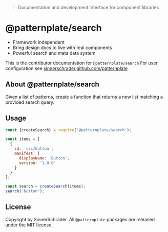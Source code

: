 > Documentation and development interface for component libraries

# @patternplate/search

* Framework independent
* Bring design docs to live with real components
* Powerful search and meta data system

This is the contributor documentation for `@patternplate/search`
For user configuration see [sinnerschrader.github.com/patternplate](https://sinnerschrader.github.com/patternplate)

## About @patternplate/search

Given a list of patterns, create a function that returns a 
new list matching a provided search query.

## Usage

```js
const {createSearch} = require('@patternplate/search');

const items = [
  {
    id: 'src/button',
    manifest: {
      displayName: 'Button',
      version: '1.0.0'
    }
  }
];

const search = createSearch(items);
search('button');
```

## License

Copyright by SinnerSchrader. All `@patternplate` packages are released under the MIT license.

